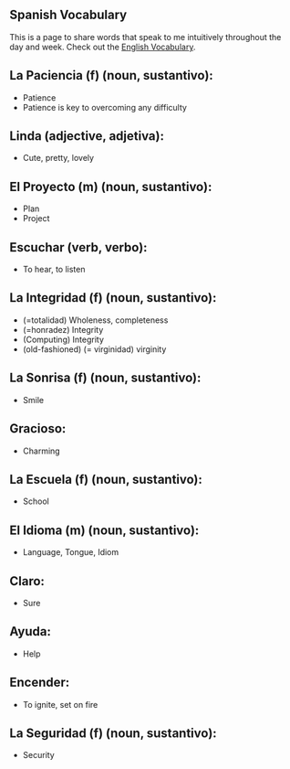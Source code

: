 ## Spanish Vocabulary ##
This is a page to share words that speak to me intuitively throughout the day and week. Check out the [English Vocabulary](https://margaretmf.github.io/Vocabulary).

## La Paciencia (f) (noun, sustantivo): ##
* Patience
* Patience is key to overcoming any difficulty

## Linda (adjective, adjetiva): ##
* Cute, pretty, lovely

## El Proyecto (m) (noun, sustantivo): ##
* Plan
* Project

## Escuchar (verb, verbo): ##
* To hear, to listen

## La Integridad (f) (noun, sustantivo): ##
* (=totalidad) Wholeness, completeness
* (=honradez) Integrity
* (Computing) Integrity
* (old-fashioned) (= virginidad) virginity

## La Sonrisa (f) (noun, sustantivo): ##
* Smile

## Gracioso: ##
* Charming

## La Escuela (f) (noun, sustantivo): ##
* School

## El Idioma (m) (noun, sustantivo): ##
* Language, Tongue, Idiom

## Claro: ##
* Sure

## Ayuda: ##
* Help

## Encender: ##
* To ignite, set on fire

## La Seguridad (f) (noun, sustantivo): ##
* Security
